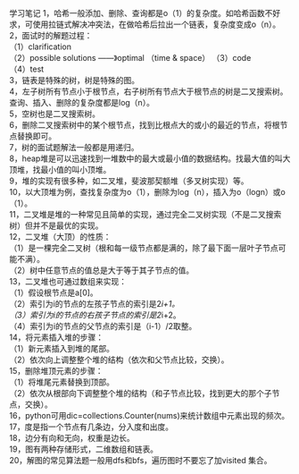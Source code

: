 学习笔记 
1，哈希一般添加、删除、查询都是o（1）的复杂度。如哈希函数不好求，可使用拉链式解决冲突法，在做哈希后拉出一个链表，复杂度变成o（n）。   
2，面试时的解题过程：   
   （1）clarification   
   （2）possible solutions  ——》optimal （time & space）
   （3）code   
   （4）test   
3，链表是特殊的树，树是特殊的图。   
4，左子树所有节点小于根节点，右子树所有节点大于根节点的树是二叉搜索树。查询、插入、删除的复杂度都是log（n）。   
5，空树也是二叉搜索树。    
6，删除二叉搜索树中的某个根节点，找到比根点大的或小的最近的节点，将根节点替换即可。  
7，树的面试题解法一般都是用递归。  
8，heap堆是可以迅速找到一堆数中的最大或最小值的数据结构。找最大值的叫大顶堆，找最小值的叫小顶堆。   
9，堆的实现有很多种，如二叉堆，斐波那契额堆（多叉树实现）等。   
10，以大顶堆为例，查找复杂度为o（1），删除为log（n），插入为o（logn）或o（1）。  
11，二叉堆是堆的一种常见且简单的实现，通过完全二叉树实现（不是二叉搜索树）但并不是最优的实现。   
12，二叉堆（大顶）的性质：   
    （1）是一棵完全二叉树（根和每一级节点都是满的，除了最下面一层叶子节点可能不满）。    
    （2）树中任意节点的值总是大于等于其子节点的值。     
13，二叉堆也可通过数组来实现：   
    （1）假设根节点是a[0]。     
    （2）索引为i的节点的左孩子节点的索引是2*i+1。     
    （3）索引为i的节点的右孩子节点的索引是2*i+2。     
    （4）索引为i的节点的父节点的索引是（i-1）/2取整。     
14，将元素插入堆的步骤：    
    （1）新元素插入到堆的尾部。    
    （2）依次向上调整整个堆的结构（依次和父节点比较，交换）。    
15，删除堆顶元素的步骤：     
    （1）将堆尾元素替换到顶部。      
    （2）依次从根部向下调整整个堆的结构（和子节点比较，找到更大的那个子节点，交换）。      
16，python可用dic=collections.Counter(nums)来统计数组中元素出现的频次。    
17，度是指一个节点有几条边，分入度和出度。    
18，边分有向和无向，权重是边长。    
19，图有两种存储形式，二维数组和链表。     
20，解图的常见算法题一般用dfs和bfs，遍历图时不要忘了加visited 集合。    

